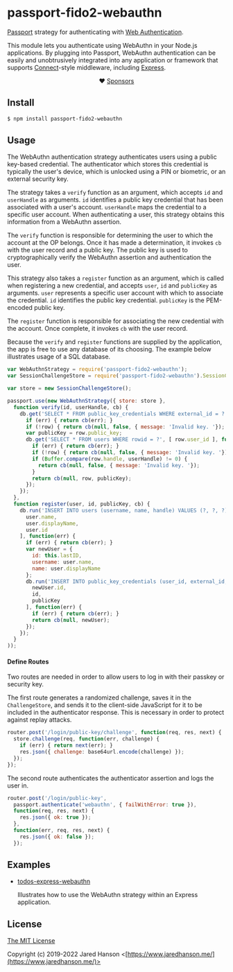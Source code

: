 # passport-fido2-webauthn

[Passport](https://www.passportjs.org/) strategy for authenticating
with [Web Authentication](https://www.w3.org/TR/webauthn-2/).

This module lets you authenticate using WebAuthn in your Node.js applications.
By plugging into Passport, WebAuthn authentication can be easily and
unobtrusively integrated into any application or framework that supports
[Connect](https://github.com/senchalabs/connect#readme)-style middleware,
including [Express](https://expressjs.com/).

<div align="center">

:heart: [Sponsors](https://www.passportjs.org/sponsors/?utm_source=github&utm_medium=referral&utm_campaign=passport-fido2-webauthn&utm_content=nav-sponsors)

</div>

## Install

```sh
$ npm install passport-fido2-webauthn
```

## Usage

The WebAuthn authentication strategy authenticates users using a public
key-based credential.  The authenticator which stores this credential is
typically the user's device, which is unlocked using a PIN or biometric, or an
external security key.

The strategy takes a `verify` function as an argument, which accepts `id` and
`userHandle` as arguments.  `id` identifies a public key credential that has
been associated with a user's account.  `userHandle` maps the credential to a
specific user account.  When authenticating a user, this strategy obtains this
information from a WebAuthn assertion.

The `verify` function is responsible for determining the user to which the
account at the OP belongs.  Once it has made a determination, it invokes `cb`
with the user record and a public key.  The public key is used to
cryptographically verify the WebAuthn assertion and authentication the user.

This strategy also takes a `register` function as an argument, which is called
when registering a new credential, and accepts `user`, `id` and `publicKey` as
arguments.  `user` represents a specific user account with which to associate
the credential.  `id` identifies the public key credential.  `publicKey` is the
PEM-encoded public key.

The `register` function is responsible for associating the new credential with
the account.  Once complete, it invokes `cb` with the user record.

Because the `verify` and `register` functions are supplied by the application,
the app is free to use any database of its choosing.  The example below
illustrates usage of a SQL database.

```js
var WebAuthnStrategy = require('passport-fido2-webauthn');
var SessionChallengeStore = require('passport-fido2-webauthn').SessionChallengeStore;

var store = new SessionChallengeStore();

passport.use(new WebAuthnStrategy({ store: store },
  function verify(id, userHandle, cb) {
    db.get('SELECT * FROM public_key_credentials WHERE external_id = ?', [ id ], function(err, row) {
      if (err) { return cb(err); }
      if (!row) { return cb(null, false, { message: 'Invalid key. '}); }
      var publicKey = row.public_key;
      db.get('SELECT * FROM users WHERE rowid = ?', [ row.user_id ], function(err, row) {
        if (err) { return cb(err); }
        if (!row) { return cb(null, false, { message: 'Invalid key. '}); }
        if (Buffer.compare(row.handle, userHandle) != 0) {
          return cb(null, false, { message: 'Invalid key. '});
        }
        return cb(null, row, publicKey);
      });
    });
  },
  function register(user, id, publicKey, cb) {
    db.run('INSERT INTO users (username, name, handle) VALUES (?, ?, ?)', [
      user.name,
      user.displayName,
      user.id
    ], function(err) {
      if (err) { return cb(err); }
      var newUser = {
        id: this.lastID,
        username: user.name,
        name: user.displayName
      };
      db.run('INSERT INTO public_key_credentials (user_id, external_id, public_key) VALUES (?, ?, ?)', [
        newUser.id,
        id,
        publicKey
      ], function(err) {
        if (err) { return cb(err); }
        return cb(null, newUser);
      });
    });
  }
));
```

#### Define Routes

Two routes are needed in order to allow users to log in with their passkey or
security key.

The first route generates a randomized challenge, saves it in the
`ChallengeStore`, and sends it to the client-side JavaScript for it to be
included in the authenticator response.  This is necessary in order to protect
against replay attacks.

```js
router.post('/login/public-key/challenge', function(req, res, next) {
  store.challenge(req, function(err, challenge) {
    if (err) { return next(err); }
    res.json({ challenge: base64url.encode(challenge) });
  });
});
```

The second route authenticates the authenticator assertion and logs the user in.

```js
router.post('/login/public-key',
  passport.authenticate('webauthn', { failWithError: true }),
  function(req, res, next) {
    res.json({ ok: true });
  },
  function(err, req, res, next) {
    res.json({ ok: false });
  });
```

## Examples

* [todos-express-webauthn](https://github.com/passport/todos-express-webauthn)

  Illustrates how to use the WebAuthn strategy within an Express application.

## License

[The MIT License](https://opensource.org/licenses/MIT)

Copyright (c) 2019-2022 Jared Hanson <[https://www.jaredhanson.me/](https://www.jaredhanson.me/)>
